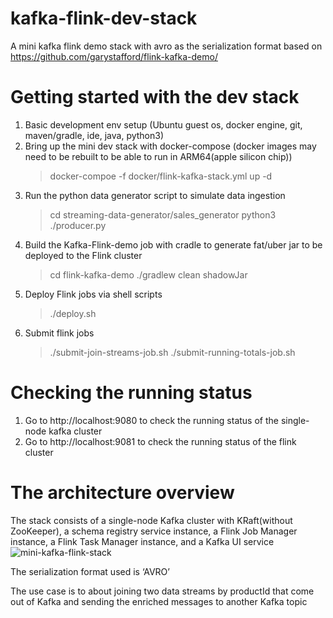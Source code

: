 # kafka-flink-dev-stack
A mini kafka flink demo stack with avro as the serialization format based on https://github.com/garystafford/flink-kafka-demo/

# Getting started with the dev stack
1. Basic development env setup (Ubuntu guest os, docker engine, git, maven/gradle, ide, java, python3)
2. Bring up the mini dev stack with docker-compose (docker images may need to be rebuilt to be able to run in ARM64(apple silicon chip))
   > docker-compoe -f docker/flink-kafka-stack.yml up -d
3. Run the python data generator script to simulate data ingestion
   > cd streaming-data-generator/sales_generator
   > python3 ./producer.py
5. Build the Kafka-Flink-demo job with cradle to generate fat/uber jar to be deployed to the Flink cluster
   > cd flink-kafka-demo
   > ./gradlew clean shadowJar
7. Deploy Flink jobs via shell scripts
   > ./deploy.sh
8. Submit flink jobs
   > ./submit-join-streams-job.sh
   > ./submit-running-totals-job.sh

# Checking the running status
1. Go to http://localhost:9080 to check the running status of the single-node kafka cluster
2. Go to http://localhost:9081 to check the running status of the flink cluster

# The architecture overview
The stack consists of a single-node Kafka cluster with KRaft(without ZooKeeper), a schema registry service instance, a Flink Job Manager instance, a Flink Task Manager instance, and a Kafka UI service
![mini-kafka-flink-stack](https://github.com/zjlhxq/kafka-flink-dev-stack/assets/8728130/b4725412-50bd-4d0e-85d3-f5bc542606fd)

The serialization format used is ‘AVRO’

The use case is to about joining two data streams by productId that come out of Kafka and sending the enriched messages to another Kafka topic 
